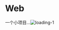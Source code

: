 # Web
一个小项目...![loading-1](https://github.com/ylcldklns/Web/assets/125100056/846b4ac7-2d2d-4027-a643-2005ab964cea)
